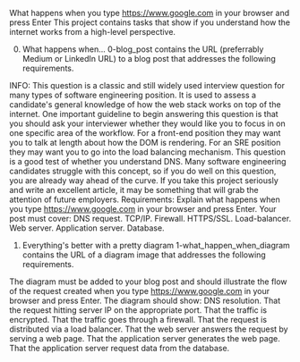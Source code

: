 What happens when you type https://www.google.com in your browser and press Enter
This project contains tasks that show if you understand how the internet works from a high-level perspective.

 0. What happens when...
0-blog_post contains the URL (preferrably Medium or LinkedIn URL) to a blog post that addresses the following requirements.

INFO:
This question is a classic and still widely used interview question for many types of software engineering position. It is used to assess a candidate's general knowledge of how the web stack works on top of the internet. One important guideline to begin answering this question is that you should ask your interviewer whether they would like you to focus in on one specific area of the workflow. For a front-end position they may want you to talk at length about how the DOM is rendering. For an SRE position they may want you to go into the load balancing mechanism.
This question is a good test of whether you understand DNS. Many software engineering candidates struggle with this concept, so if you do well on this question, you are already way ahead of the curve. If you take this project seriously and write an excellent article, it may be something that will grab the attention of future employers.
Requirements:
Explain what happens when you type https://www.google.com in your browser and press Enter.
Your post must cover:
DNS request.
TCP/IP.
Firewall.
HTTPS/SSL.
Load-balancer.
Web server.
Application server.
Database.
 1. Everything's better with a pretty diagram
1-what_happen_when_diagram contains the URL of a diagram image that addresses the following requirements.

The diagram must be added to your blog post and should illustrate the flow of the request created when you type https://www.google.com in your browser and press Enter.
The diagram should show:
DNS resolution.
That the request hitting server IP on the appropriate port.
That the traffic is encrypted.
That the traffic goes through a firewall.
That the request is distributed via a load balancer.
That the web server answers the request by serving a web page.
That the application server generates the web page.
That the application server request data from the database.

